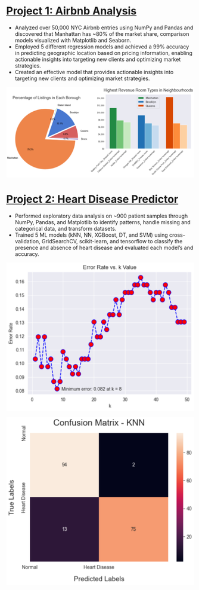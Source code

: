 
# [Project 1: Airbnb Analysis](https://github.com/Max-Boonjindasup/airbnb_analysis/tree/main)
* Analyzed over 50,000 NYC Airbnb entries using NumPy and Pandas and discovered that Manhattan has ~80% of the market share, comparison models visualized with Matplotlib and Seaborn.
* Employed 5 different regression models and achieved a 99% accuracy in predicting geographic location based on pricing information, enabling actionable insights into targeting new clients and optimizing market strategies.
* Created an effective model that provides actionable insights into targeting new clients and optimizing market strategies.

![](portfolio_images/airbnb_highlights.png)



# [Project 2: Heart Disease Predictor](https://github.com/Max-Boonjindasup/heart_disease_predictor/blob/main/README.md)
* Performed exploratory data analysis on ~900 patient samples through NumPy, Pandas, and Matplotlib to identify patterns, handle missing and categorical data, and transform datasets.
* Trained 5 ML models (kNN, NN, XGBoost, DT, and SVM) using cross-validation, GridSearchCV, scikit-learn, and tensorflow to classify the presence and absence of heart disease and evaluated each model’s  and accuracy.

![](portfolio_images/heart_knn_error_rate.png)

![](portfolio_images/heart_confusion_matrix_knn.png)
